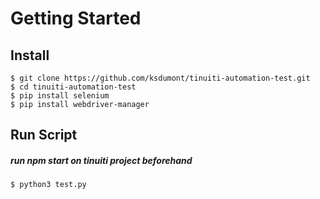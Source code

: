 # Getting Started

## Install

    $ git clone https://github.com/ksdumont/tinuiti-automation-test.git 
    $ cd tinuiti-automation-test
    $ pip install selenium
    $ pip install webdriver-manager
 
## Run Script
##### *run npm start on tinuiti project beforehand*

    $ python3 test.py
    
